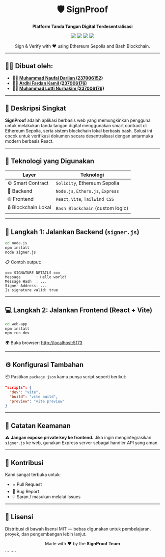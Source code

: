<h1 align="center">🛡️ SignProof</h1>
<p align="center"><strong>Platform Tanda Tangan Digital Terdesentralisasi</strong></p>
<p align="center">
  <img src="https://img.shields.io/badge/React-v18-blue?style=flat&logo=react" />
  <img src="https://img.shields.io/badge/Solidity-SmartContract-black?style=flat&logo=ethereum" />
  <img src="https://img.shields.io/badge/Node.js-Backend-green?style=flat&logo=node.js" />
  <img src="https://img.shields.io/badge/Tailwind-CSS-38bdf8?style=flat&logo=tailwind-css" />
</p>

<p align="center">Sign & Verify with ❤️ using Ethereum Sepolia and Bash Blockchain.</p>

---

## 👨‍💻 Dibuat oleh:

- 🧑‍💻 [**Muhammad Naufal Darlian (237006152)**](https://github.com/le0nxD)
- 🧑‍💻 [**Ardhi Fardan Kamil (237006176)**](https://github.com/Kai2446-cmyk)
- 🧑‍💻 [**Muhammad Lutfi Nurhakim (237006179)**](https://github.com/Oxiliya)

---

## 📌 Deskripsi Singkat

**SignProof** adalah aplikasi berbasis web yang memungkinkan pengguna untuk melakukan tanda tangan digital menggunakan smart contract di Ethereum Sepolia, serta sistem blockchain lokal berbasis bash. Solusi ini cocok untuk verifikasi dokumen secara desentralisasi dengan antarmuka modern berbasis React.

---

## 🚀 Teknologi yang Digunakan

| Layer               | Teknologi                         |
| ------------------- | --------------------------------- |
| ⚙️ Smart Contract   | `Solidity`, Ethereum Sepolia      |
| 🧠 Backend          | `Node.js`, `Ethers.js`, `Express` |
| 🌐 Frontend         | `React`, `Vite`, `Tailwind CSS`   |
| 🔒 Blockchain Lokal | `Bash Blockchain` (custom logic)  |

---

## 🧪 Langkah 1: Jalankan Backend (`signer.js`)

```bash
cd node.js
npm install
node signer.js
```

📋 Contoh output:

```
=== SIGNATURE DETAILS ===
Message       : Hello world!
Message Hash  : ...
Signer Address: ...
Is signature valid: true
```

---

## 💻 Langkah 2: Jalankan Frontend (React + Vite)

```bash
cd web-app
npm install
npm run dev
```

🌍 Buka browser: [http://localhost:5173](http://localhost:5173)

---

## ⚙️ Konfigurasi Tambahan

📦 Pastikan `package.json` kamu punya script seperti berikut:

```json
"scripts": {
  "dev": "vite",
  "build": "vite build",
  "preview": "vite preview"
}
```

---

## 🛑 Catatan Keamanan

⚠️ **Jangan expose private key ke frontend.**
Jika ingin mengintegrasikan `signer.js` ke web, gunakan Express server sebagai handler API yang aman.

---

## 🤝 Kontribusi

Kami sangat terbuka untuk:

- ⭐ Pull Request
- 🐛 Bug Report
- 💡 Saran / masukan melalui Issues

---

## 📄 Lisensi

Distribusi di bawah lisensi MIT — bebas digunakan untuk pembelajaran, proyek, dan pengembangan lebih lanjut.
<p align="center">
  Made with ❤️ by the <strong>SignProof Team</strong>
</p>
```
````
